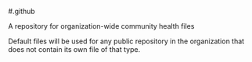 #.github

A repository for organization-wide community health files

Default files will be used for any public repository in the organization that does not contain its own file of that type.
